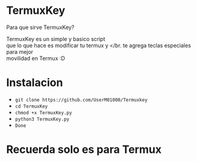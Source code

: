 # TermuxKey
Para que sirve TermuxKey?

TermuxKey es un simple y basico script </br>
que lo que hace es modificar tu termux y </br.
te agrega teclas especiales para mejor </br>
movilidad en Termux :D

# Instalacion 

* `git clone https://github.com/UserM01000/Termuxkey`
* `cd TermuxKey`
* `chmod +x TermuxKey.py`
* `python3 TermuxKey.py`
* `Done`

# Recuerda solo es para Termux 
